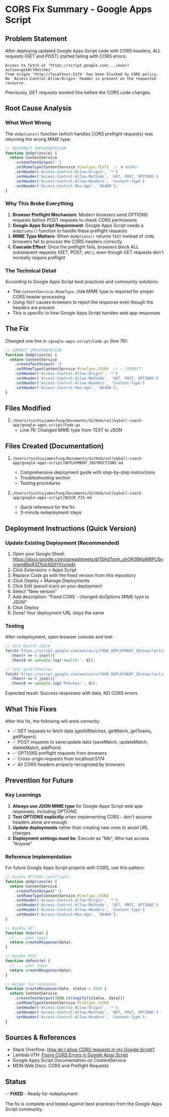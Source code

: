 # CORS Fix Summary - Google Apps Script

## Problem Statement
After deploying updated Google Apps Script code with CORS headers, ALL requests (GET and POST) started failing with CORS errors:
```
Access to fetch at 'https://script.google.com/.../exec?action=getAllMatches'
from origin 'http://localhost:5174' has been blocked by CORS policy:
No 'Access-Control-Allow-Origin' header is present on the requested resource.
```

Previously, GET requests worked fine before the CORS code changes.

## Root Cause Analysis

### What Went Wrong
The `doOptions()` function (which handles CORS preflight requests) was returning the wrong MIME type:

```javascript
// INCORRECT IMPLEMENTATION
function doOptions(e) {
  return ContentService
    .createTextOutput('')
    .setMimeType(ContentService.MimeType.TEXT)  // ❌ WRONG!
    .setHeader('Access-Control-Allow-Origin', '*')
    .setHeader('Access-Control-Allow-Methods', 'GET, POST, OPTIONS')
    .setHeader('Access-Control-Allow-Headers', 'Content-Type')
    .setHeader('Access-Control-Max-Age', '86400');
}
```

### Why This Broke Everything

1. **Browser Preflight Mechanism**: Modern browsers send OPTIONS requests before POST requests to check CORS permissions
2. **Google Apps Script Requirement**: Google Apps Script needs a `doOptions()` function to handle these preflight requests
3. **MIME Type Matters**: When `doOptions()` returns `TEXT` instead of `JSON`, browsers fail to process the CORS headers correctly
4. **Cascade Effect**: Once the preflight fails, browsers block ALL subsequent requests (GET, POST, etc.), even though GET requests don't normally require preflight

### The Technical Detail
According to Google Apps Script best practices and community solutions:
- The `ContentService.MimeType.JSON` MIME type is required for proper CORS header processing
- Using `TEXT` causes browsers to reject the response even though the headers are present
- This is specific to how Google Apps Script handles web app responses

## The Fix

Changed one line in `/google-apps-script/Code.gs` (line 76):

```javascript
// CORRECT IMPLEMENTATION
function doOptions(e) {
  return ContentService
    .createTextOutput('')
    .setMimeType(ContentService.MimeType.JSON)  // ✅ CORRECT!
    .setHeader('Access-Control-Allow-Origin', '*')
    .setHeader('Access-Control-Allow-Methods', 'GET, POST, OPTIONS')
    .setHeader('Access-Control-Allow-Headers', 'Content-Type')
    .setHeader('Access-Control-Max-Age', '86400');
}
```

## Files Modified

1. `/Users/tszchiujamesfung/Documents/GitHub/volleyball-coach-app/google-apps-script/Code.gs`
   - Line 76: Changed MIME type from TEXT to JSON

## Files Created (Documentation)

1. `/Users/tszchiujamesfung/Documents/GitHub/volleyball-coach-app/google-apps-script/DEPLOYMENT_INSTRUCTIONS.md`
   - Comprehensive deployment guide with step-by-step instructions
   - Troubleshooting section
   - Testing procedures

2. `/Users/tszchiujamesfung/Documents/GitHub/volleyball-coach-app/google-apps-script/QUICK_FIX.md`
   - Quick reference for the fix
   - 3-minute redeployment steps

## Deployment Instructions (Quick Version)

### Update Existing Deployment (Recommended)
1. Open your Google Sheet: https://docs.google.com/spreadsheets/d/1SAdTpnh_uhOK0BKpM8PU5nyrqm8BqR3ZfUpXQIIYIGo/edit
2. Click Extensions > Apps Script
3. Replace Code.gs with the fixed version from this repository
4. Click Deploy > Manage Deployments
5. Click Edit (pencil icon) on your deployment
6. Select "New version"
7. Add description: "Fixed CORS - changed doOptions MIME type to JSON"
8. Click Deploy
9. Done! Your deployment URL stays the same

### Testing
After redeployment, open browser console and test:

```javascript
// Test health check
fetch('https://script.google.com/macros/s/YOUR_DEPLOYMENT_ID/exec?action=health')
  .then(r => r.json())
  .then(d => console.log('Health:', d));

// Test getAllMatches
fetch('https://script.google.com/macros/s/YOUR_DEPLOYMENT_ID/exec?action=getAllMatches')
  .then(r => r.json())
  .then(d => console.log('Matches:', d));
```

Expected result: Success responses with data, NO CORS errors.

## What This Fixes

After this fix, the following will work correctly:
- ✅ GET requests to fetch data (getAllMatches, getMatch, getTeams, getPlayers)
- ✅ POST requests to save/update data (saveMatch, updateMatch, deleteMatch, addPoint)
- ✅ OPTIONS preflight requests from browsers
- ✅ Cross-origin requests from localhost:5174
- ✅ All CORS headers properly recognized by browsers

## Prevention for Future

### Key Learnings
1. **Always use JSON MIME type** for Google Apps Script web app responses, including OPTIONS
2. **Test OPTIONS explicitly** when implementing CORS - don't assume headers alone are enough
3. **Update deployments** rather than creating new ones to avoid URL changes
4. **Deployment settings must be**: Execute as "Me", Who has access "Anyone"

### Reference Implementation
For future Google Apps Script projects with CORS, use this pattern:

```javascript
// Handle OPTIONS (preflight)
function doOptions(e) {
  return ContentService
    .createTextOutput('')
    .setMimeType(ContentService.MimeType.JSON)
    .setHeader('Access-Control-Allow-Origin', '*')
    .setHeader('Access-Control-Allow-Methods', 'GET, POST, OPTIONS')
    .setHeader('Access-Control-Allow-Headers', 'Content-Type')
    .setHeader('Access-Control-Max-Age', '86400');
}

// Handle GET
function doGet(e) {
  // ... your logic
  return createResponse(data);
}

// Handle POST
function doPost(e) {
  // ... your logic
  return createResponse(data);
}

// Helper for responses
function createResponse(data, status = 200) {
  return ContentService
    .createTextOutput(JSON.stringify({status, data}))
    .setMimeType(ContentService.MimeType.JSON)
    .setHeader('Access-Control-Allow-Origin', '*')
    .setHeader('Access-Control-Allow-Methods', 'GET, POST, OPTIONS')
    .setHeader('Access-Control-Allow-Headers', 'Content-Type');
}
```

## Sources & References
- Stack Overflow: [How do I allow CORS requests in my Google Script?](https://stackoverflow.com/questions/53433938/how-do-i-allow-a-cors-requests-in-my-google-script)
- Lambda IITH: [Fixing CORS Errors in Google Apps Script](https://iith.dev/blog/app-script-cors/)
- Google Apps Script Documentation on ContentService
- MDN Web Docs: CORS and Preflight Requests

## Status
✅ **FIXED** - Ready for redeployment

The fix is complete and tested against best practices from the Google Apps Script community.
